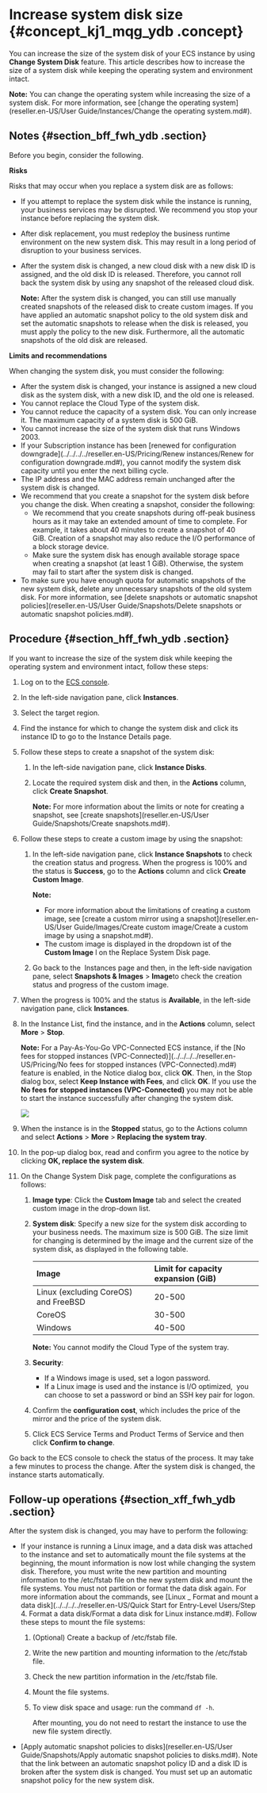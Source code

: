 # Increase system disk size {#concept_kj1_mqg_ydb .concept}

You can increase the size of the system disk of your ECS instance by using **Change System Disk** feature. This article describes how to increase the size of a system disk while keeping the operating system and environment intact.

**Note:** You can change the operating system while increasing the size of a system disk. For more information, see [change the operating system](reseller.en-US/User Guide/Instances/Change the operating system.md#).

## Notes {#section_bff_fwh_ydb .section}

Before you begin, consider the following.

**Risks**

Risks that may occur when you replace a system disk are as follows:

-   If you attempt to replace the system disk while the instance is running, your business services may be disrupted. We recommend you stop your instance before replacing the system disk.
-   After disk replacement, you must redeploy the business runtime environment on the new system disk. This may result in a long period of disruption to your business services.
-   After the system disk is changed, a new cloud disk with a new disk ID is assigned, and the old disk ID is released. Therefore, you cannot roll back the system disk by using any snapshot of the released cloud disk.

    **Note:** After the system disk is changed, you can still use manually created snapshots of the released disk to create custom images. If you have applied an automatic snapshot policy to the old system disk and set the automatic snapshots to release when the disk is released, you must apply the policy to the new disk. Furthermore, all the automatic snapshots of the old disk are released.


**Limits and recommendations**

When changing the system disk, you must consider the following:

-   After the system disk is changed, your instance is assigned a new cloud disk as the system disk, with a new disk ID, and the old one is released.
-   You cannot replace the Cloud Type of the system disk.
-   You cannot reduce the capacity of a system disk. You can only increase it. The maximum capacity of a system disk is 500 GiB.
-   You cannot increase the size of the system disk that runs Windows 2003.
-   If your Subscription instance has been [renewed for configuration downgrade](../../../../reseller.en-US/Pricing/Renew instances/Renew for configuration downgrade.md#), you cannot modify the system disk capacity until you enter the next billing cycle.
-   The IP address and the MAC address remain unchanged after the system disk is changed.
-   We recommend that you create a snapshot for the system disk before you change the disk. When creating a snapshot, consider the following:
    -   We recommend that you create snapshots during off-peak business hours as it may take an extended amount of time to complete. For example, it takes about 40 minutes to create a snapshot of 40 GiB. Creation of a snapshot may also reduce the I/O performance of a block storage device.
    -   Make sure the system disk has enough available storage space when creating a snapshot \(at least 1 GiB\). Otherwise, the system may fail to start after the system disk is changed.
-   To make sure you have enough quota for automatic snapshots of the new system disk, delete any unnecessary snapshots of the old system disk. For more information, see [delete snapshots or automatic snapshot policies](reseller.en-US/User Guide/Snapshots/Delete snapshots or automatic snapshot policies.md#).

## Procedure {#section_hff_fwh_ydb .section}

If you want to increase the size of the system disk while keeping the operating system and environment intact, follow these steps:

1.  Log on to the [ECS console](https://partners-intl.console.aliyun.com/#/ecs).
2.  In the left-side navigation pane, click **Instances**.
3.  Select the target region.
4.  Find the instance for which to change the system disk and click its instance ID to go to the Instance Details page.
5.  Follow these steps to create a snapshot of the system disk:
    1.  In the left-side navigation pane, click **Instance Disks**.
    2.  Locate the required system disk and then, in the **Actions** column, click **Create Snapshot**.

        **Note:** For more information about the limits or note for creating a snapshot, see [create snapshots](reseller.en-US/User Guide/Snapshots/Create snapshots.md#).

6.  Follow these steps to create a custom image by using the snapshot:
    1.  In the left-side navigation pane, click **Instance Snapshots** to check the creation status and progress. When the progress is 100% and the status is **Success**, go to the **Actions** column and click **Create Custom Image**.

        **Note:** 

        -   For more information about the limitations of creating a custom image, see [create a custom mirror using a snapshot](reseller.en-US/User Guide/Images/Create custom image/Create a custom image by using a snapshot.md#).
        -   The custom image is displayed in the dropdown ist of the **Custom Image** l on the Replace System Disk page.
    2.  Go back to the  Instances page and then, in the left-side navigation pane, select **Snapshots & Images** \> **Image**to check the creation status and progress of the custom image.
7.  When the progress is 100% and the status is **Available**, in the left-side navigation pane, click **Instances**.
8.  In the Instance List, find the instance, and in the **Actions** column, select **More** \> **Stop**.

    **Note:** For a Pay-As-You-Go VPC-Connected ECS instance, if the [No fees for stopped instances \(VPC-Connected\)](../../../../reseller.en-US/Pricing/No fees for stopped instances (VPC-Connected).md#) feature is enabled, in the Notice dialog box, click **OK**. Then, in the Stop dialog box, select **Keep Instance with Fees**, and click **OK**. If you use the **No fees for stopped instances \(VPC-Connected\)** you may not be able to start the instance successfully after changing the system disk.

    ![](http://static-aliyun-doc.oss-cn-hangzhou.aliyuncs.com/assets/img/9676/15398545895328_en-US.png)

9.  When the instance is in the **Stopped** status, go to the Actions column and select **Actions** \> **More** \> **Replacing the system tray**.
10. In the pop-up dialog box, read and confirm you agree to the notice by clicking **OK, replace the system disk**.
11. On the Change System Disk page, complete the configurations as follows:
    1.  **Image type**: Click the **Custom Image** tab and select the created custom image in the drop-down list.
    2.  **System disk**: Specify a new size for the system disk according to your business needs. The maximum size is 500 GiB. The size limit for changing is determined by the image and the current size of the system disk, as displayed in the following table.

        |Image|Limit for capacity expansion \(GiB\)|
        |:----|:-----------------------------------|
        |Linux \(excluding CoreOS\) and FreeBSD|20-500|
        |CoreOS|30-500|
        |Windows|40-500|

        **Note:** You cannot modify the Cloud Type of the system tray.

    3.  **Security**:
        -   If a Windows image is used, set a logon password.
        -   If a Linux image is used and the instance is I/O optimized,  you can choose to set a password or bind an SSH key pair for logon.
    4.  Confirm the **configuration cost**, which includes the price of the mirror and the price of the system disk.
    5.  Click ECS Service Terms and Product Terms of Service and then click **Confirm to change**.

Go back to the ECS console to check the status of the process. It may take a few minutes to process the change. After the system disk is changed, the instance starts automatically.

## Follow-up operations {#section_xff_fwh_ydb .section}

After the system disk is changed, you may have to perform the following:

-   If your instance is running a Linux image, and a data disk was attached to the instance and set to automatically mount the file systems at the beginning, the mount information is now lost while changing the system disk. Therefore, you must write the new partition and mounting information to the /etc/fstab file on the new system disk and mount the file systems. You must not partition or format the data disk again. For more information about the commands, see [Linux \_ Format and mount a data disk](../../../../reseller.en-US/Quick Start for Entry-Level Users/Step 4. Format a data disk/Format a data disk for Linux instance.md#). Follow these steps to mount the file systems:
    1.  \(Optional\) Create a backup of /etc/fstab file.
    2.  Write the new partition and mounting information to the /etc/fstab file.
    3.  Check the new partition information in the /etc/fstab file.
    4.  Mount the file systems.
    5.  To view disk space and usage: run the command `df -h`.

        After mounting, you do not need to restart the instance to use the new file system directly.

-    [Apply automatic snapshot policies to disks](reseller.en-US/User Guide/Snapshots/Apply automatic snapshot policies to disks.md#). Note that the link between an automatic snapshot policy ID and a disk ID is broken after the system disk is changed. You must set up an automatic snapshot policy for the new system disk.

